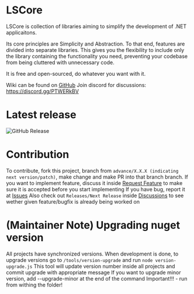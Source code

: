 # LSCore
LSCore is collection of libraries aiming to simplify the development of .NET applicaitons.

Its core principles are Simplicity and Abstraction. To that end, features are divided into separate libraries. This gives you the flexibility to include only the library containing the functionality you need, preventing your codebase from being cluttered with unnecessary code.

It is free and open-sourced, do whatever you want with it.

Wiki can be found on [GitHub](https://github.com/LimitlessSoft/LSCore/wiki)
Join discord for discussions: https://discord.gg/PTWERkBV

# Latest release
![GitHub Release](https://img.shields.io/github/v/release/LimitlessSoft/LSCore)

# Contribution
To contribute, fork this project, branch from `advance/X.X.X (indicating next version/patch)`, make change and make PR into that branch branch.
If you want to implement feature, discuss it inside [Request Feature](https://github.com/LimitlessSoft/LSCore/discussions/categories/request-feature) to make sure it is accepted before you start implementing
If you have bug, report it at [Issues](https://github.com/LimitlessSoft/LSCore/issues)
Also check out `Releases/Next Release` inside [Discussions](https://github.com/LimitlessSoft/LSCore/discussions) to see wether given feature/bugfix is already being worked on

# (Maintainer Note) Upgrading nuget version
All projects have synchronized versions. When development is done, to upgrade versions go to `/tools/version-upgrade` and run `node version-upgrade.js`
This tool will update version number inside all projects and commit upgrade with appropriate message
If you want to upgrade minor version, add --upgrade-minor at the end of the command
Important!!! - run from withing the folder!

